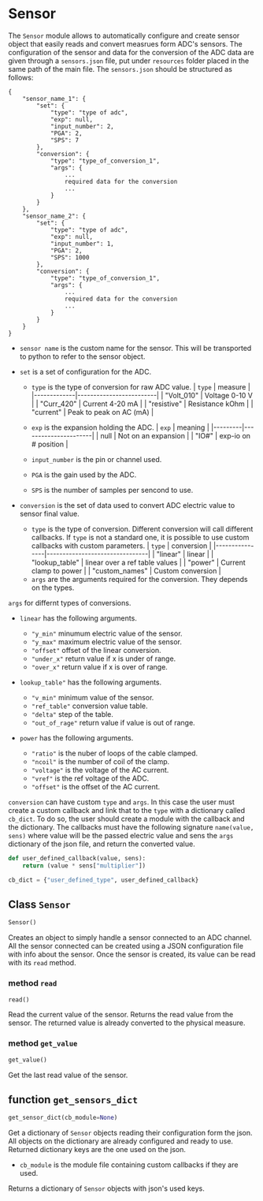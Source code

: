 # Sensor

The `Sensor` module allows to automatically configure and create sensor object that easily reads and convert measrues form ADC's sensors.
The configuration of the sensor and data for the conversion of the ADC data are given through a `sensors.json` file, put under `resources` folder placed in the same path of the main file.
The `sensors.json` should be structured as follows:
```
{
    "sensor_name_1": {
        "set": {
            "type": "type of adc",
            "exp": null,
            "input_number": 2,
            "PGA": 2,
            "SPS": 7
        },
        "conversion": {
            "type": "type_of_conversion_1",
            "args": {
                ...
                required data for the conversion
                ...
            }
        }
    },
    "sensor_name_2": {
	    "set": {
	        "type": "type of adc",
	        "exp": null,
	        "input_number": 1,
	        "PGA": 2,
	        "SPS": 1000
    	},
    	"conversion": {
	        "type": "type_of_conversion_1",
	        "args": {
	    	    ...
                required data for the conversion
                ...
	        }
	    }
    }
}
```
* `sensor name` is the custom name for the sensor. This will be transported to python to refer to the sensor object.

* `set` is a set of configuration for the ADC.
    - `type` is the type of conversion for raw ADC value.
        |   `type`    |         measure         |
        |-------------|-------------------------|
        | "Volt_010"  | Voltage 0-10 V          |
        | "Curr_420"  | Current 4-20 mA         |
        | "resistive" | Resistance kOhm         |
        | "current"   | Peak to peak on AC (mA) |

    - `exp` is the expansion holding the ADC.
        |  `exp`  |        meaning       |
        |---------|----------------------|
        | null    | Not on an expansion  |
        | "IO#"   | exp-io on # position |

    - `input_number` is the pin or channel used.

    - `PGA` is the gain used by the ADC.

    - `SPS` is the number of samples per sencond to use.

* `conversion` is the set of data used to convert ADC electric value to sensor final value.
    - `type` is the type of conversion. Different conversion will call different callbacks. If `type` is not a standard one, it is possible to use custom callbacks with custom parameters.
        |     `type`     |           conversion           |
        |----------------|--------------------------------|
        | "linear"       | linear                         |
        | "lookup_table" | linear over a ref table values |
        | "power"        | Current clamp to power         |
        | "custom_names" | Custom conversion              |
    - `args` are the arguments required for the conversion. They depends on the types.

`args` for differnt types of conversions.
* `linear` has the following arguments.
    - `"y_min"` minumum electric value of the sensor.
    - `"y_max"` maximum electric value of the sensor.
    - `"offset"` offset of the linear conversion.
    - `"under_x"` return value if x is under of range.
    - `"over_x"` return value if x is over of range.

* `lookup_table"` has the following arguments.
    - `"v_min"` minimum value of the sensor.
    - `"ref_table"` conversion value table.
    - `"delta"` step of the table.
    - `"out_of_rage"` return value if value is out of range.

* `power` has the following arguments.
    - `"ratio"` is the nuber of loops of the cable clamped.
    - `"ncoil"` is the number of coil of the clamp.
    - `"voltage"` is the voltage of the AC current.
    - `"vref"` is the ref voltage of the ADC.
    - `"offset"` is the offset of the AC current.

`conversion` can have custom `type` and `args`. In this case the user must create a custom callback and link that to the `type` with a dictionary called `cb_dict`.
To do so, the user should create a module with the callback and the dictionary.
The callbacks must have the following signature `name(value, sens)` where value will be the passed electric value and sens the `args` dictionary of the json file, and return the converted value.

```python
def user_defined_callback(value, sens):
    return (value * sens["multiplier"])

cb_dict = {"user_defined_type", user_defined_callback}
```


## Class `Sensor`
```python
Sensor()
```
Creates an object to simply handle a sensor connected to an ADC channel.
All the sensor connected can be created using a JSON configuration file with info about the sensor. Once the sensor is created, its value can be read with its `read` method.

### method `read`
```python
read()
```
Read the current value of the sensor.
Returns the  read value from the sensor. The returned value is already converted to the physical measure.

### method `get_value`
```python
get_value()
```
Get the last read value of the sensor.

## function `get_sensors_dict`
```python
get_sensor_dict(cb_module=None)
```
Get a dictionary of `Sensor` objects reading their configuration form the json. All objects on the dictionary are already configured and ready to use. Returned dictionary keys are the one used on the json.

* `cb_module` is the module file containing custom callbacks if they are used.

Returns a dictionary of `Sensor` objects with json's used keys.